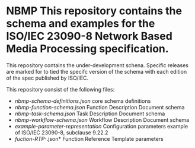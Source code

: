 # NBMP This repository contains the schema and examples for the ISO/IEC 23090-8 Network Based Media Processing specification.

This repository contains the under-development schena. Specific releases are marked for to tied the specifc version of the schema with each edition of the spec published by ISO/IEC.

This repository consist of the following files:

- *nbmp-schema-definitions.json*  core schema definitions
- *nbmp-function-schema.json*  Function Description Document schema
- *nbmp-task-schema.json*  Task Description Document schema
- *nbmp-workflow-schema.json*  Workflow Description Document schema
- *example-parameter-representation*  Configuration parameters example of ISO/IEC 23090-8, subclause 9.22.2
- *fuction-RTP-*.json*   Function Reference Template parameters
